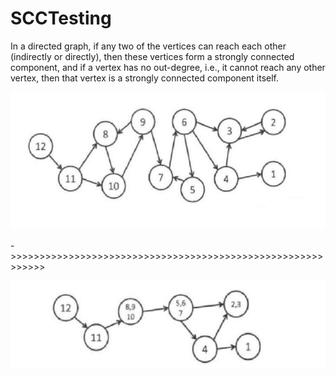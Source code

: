 # SCCTesting

In a directed graph, if any two of the vertices can reach each other (indirectly or directly), then these vertices form a strongly connected component, and if a vertex has no out-degree, i.e., it cannot reach any other vertex, then that vertex is a strongly connected component itself.

![image](https://github.com/gmh5225/SCCTesting/blob/main/scc1.png)

->>>>>>>>>>>>>>>>>>>>>>>>>>>>>>>>>>>>>>>>>>>>>>>>>>>>>>>>>>>>

![image](https://github.com/gmh5225/SCCTesting/blob/main/scc2.png)

